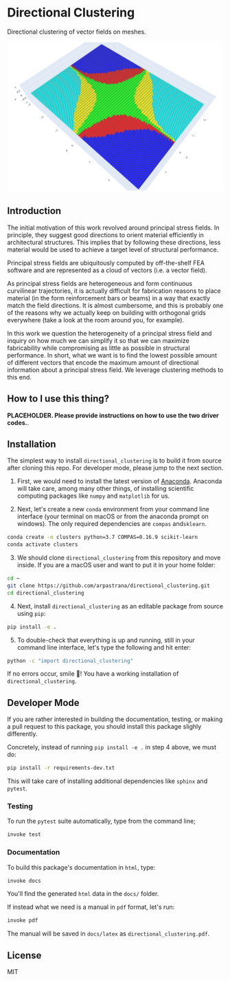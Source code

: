 # Directional Clustering

Directional clustering of vector fields on meshes.

![Clustered stress field on a perimeter-supported slab](data/images/five_clusters.png)

## Introduction

The initial motivation of this work revolved around principal stress fields.
In principle, they suggest good directions to orient material efficiently in
architectural structures. This implies that by following these directions,
less material would be used to achieve a target level of structural performance.

Principal stress fields are ubiquitously computed by off-the-shelf FEA software
and are represented as a cloud of vectors (i.e. a vector field).

As principal stress fields are heterogeneous and form continuous curvilinear
trajectories, it is actually difficult for fabrication reasons to place material
(in the form reinforcement bars or beams) in a way that exactly match the field
directions. It is almost cumbersome, and this is probably one of the reasons why
we actually keep on building with orthogonal grids everywhere (take a look at
the room around you, for example).

In this work we question the heterogeneity of a principal stress field and
inquiry on how much we can simplify it so that we can maximize fabricability
while compromising as little as possible in structural performance. In short,
what we want is to find the lowest possible amount of different vectors that
encode the maximum amount of directional information about a principal stress
field. We leverage clustering methods to this end.

## How to I use this thing?

**PLACEHOLDER. Please provide instructions on how to use the two driver codes.**.

## Installation

The simplest way to install `directional_clustering` is to build it from source
after cloning this repo. For developer mode, please jump to the next section.

1. First, we would need to install the latest version of
[Anaconda](https://www.continuum.io/). Anaconda will take care, among many other
things, of installing scientific computing packages like `numpy` and
`matplotlib` for us.

2. Next, let's create a new `conda` environment from your command line interface
(your terminal on macOS or from the anaconda prompt on windows).
The only required dependencies are `compas` and`sklearn`.

```bash
conda create -n clusters python=3.7 COMPAS=0.16.9 scikit-learn
conda activate clusters
```

3. We should clone `directional_clustering` from this repository and move inside.
If you are a macOS user and want to put it in your home folder:

```bash
cd ~
git clone https://github.com/arpastrana/directional_clustering.git
cd directional_clustering
```

4. Next, install `directional_clustering` as an editable package from source using `pip`:

```bash
pip install -e .
```

5. To double-check that everything is up and running, still in your command line
interface, let's type the following and hit enter:

```bash
python -c "import directional_clustering"
```

If no errors occur, smile 🙂! You have a working installation of
`directional_clustering`. 


## Developer Mode

If you are rather interested in building the documentation, testing, or making a
pull request to this package, you should install this package slighly differently.

Concretely, instead of running `pip install -e .` in step 4 above, we must do:

```bash
pip install -r requirements-dev.txt
```

This will take care of installing additional dependencies like `sphinx` and `pytest`.

### Testing

To run the `pytest` suite automatically, type from the command line;

```bash
invoke test
```

### Documentation

To build this package's documentation in `html`, type:


```bash
invoke docs
```

You'll find the generated `html` data in the `docs/` folder.

If instead what we need is a manual in `pdf` format, let's run:


```bash
invoke pdf
```

The manual will be saved in `docs/latex` as `directional_clustering.pdf`. 

## License

MIT

